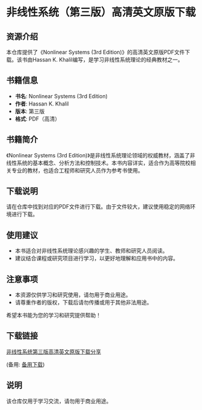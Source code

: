 # 非线性系统（第三版）高清英文原版下载

## 资源介绍

本仓库提供了《Nonlinear Systems (3rd Edition)》的高清英文原版PDF文件下载。该书由Hassan K. Khalil编写，是学习非线性系统理论的经典教材之一。

## 书籍信息

- **书名**: Nonlinear Systems (3rd Edition)
- **作者**: Hassan K. Khalil
- **版本**: 第三版
- **格式**: PDF（高清）

## 书籍简介

《Nonlinear Systems (3rd Edition)》是非线性系统理论领域的权威教材，涵盖了非线性系统的基本概念、分析方法和控制技术。本书内容详实，适合作为高等院校相关专业的教材，也适合工程师和研究人员作为参考书使用。

## 下载说明

请在仓库中找到对应的PDF文件进行下载。由于文件较大，建议使用稳定的网络环境进行下载。

## 使用建议

- 本书适合对非线性系统理论感兴趣的学生、教师和研究人员阅读。
- 建议结合课程或研究项目进行学习，以更好地理解和应用书中的内容。

## 注意事项

- 本资源仅供学习和研究使用，请勿用于商业用途。
- 请尊重作者的版权，下载后请勿传播或用于其他非法用途。

希望本书能为您的学习和研究提供帮助！

## 下载链接
[非线性系统第三版高清英文原版下载分享](https://pan.quark.cn/s/316bd89d4374) 

(备用: [备用下载](https://pan.baidu.com/s/1DGOfDX9L-B8zvD8dUAYpcA?pwd=1234))

## 说明

该仓库仅用于学习交流，请勿用于商业用途。

